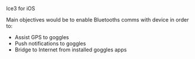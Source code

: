 Ice3 for iOS

Main objectives would be to enable Bluetooths comms with device in order to:

- Assist GPS to goggles
- Push notifications to goggles
- Bridge to Internet from installed goggles apps
